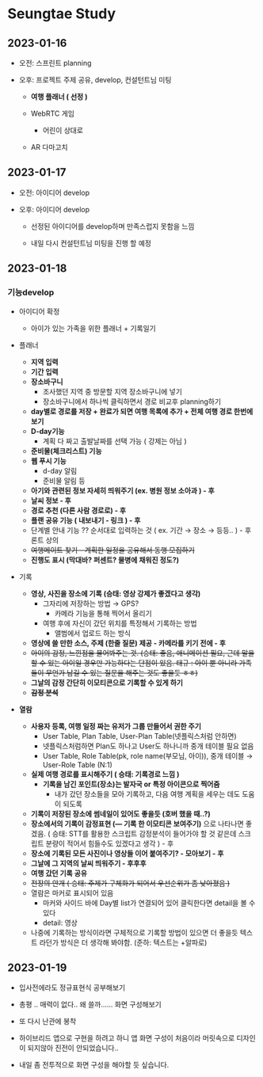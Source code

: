 # Seungtae Study

## 2023-01-16

- 오전: 스프린트 planning

- 오후: 프로젝트 주제 공유, develop, 컨설턴트님 미팅
  
  - **여행 플래너 ( 선정 )**
  
  - WebRTC 게임
    
    - 어린이 상대로
  
  - AR 다마고치

## 2023-01-17

- 오전: 아이디어 develop

- 오후: 아이디어 develop
  
  - 선정된 아이디어를 develop하며 만족스럽지 못함을 느낌
  
  - 내일 다시 컨설턴트님 미팅을 진행 할 예정

## 2023-01-18

### 기능develop

- 아이디어 확정
  
  - 아이가 있는 가족을 위한 플래너  + 기록일기

- 플래너
  
  - **지역 입력**
  - **기간 입력**
  - **장소바구니**
    - 조사했던 지역 중 방문할 지역 장소바구니에 넣기
    - 장소바구니에서 하나씩 클릭하면서 경로 비교후 planning하기
  - **day별로 경로를 저장 + 완료가 되면 여행 목록에 추가 + 전체 여행 경로 한번에 보기**
  - **D-day기능**
    - 계획 다 짜고 출발날짜를 선택 가능 ( 강제는 아님 )
  - **준비물(체크리스트) 기능**
  - **웹 푸시 기능**
    - d-day 알림
    - 준비물 알림 등
  - **아기와 관련된 정보 자세히 띄워주기 (ex. 병원 정보 소아과 ) - 후**
  - **날씨 정보 - 후**
  - **경로 추천 (다른 사람 경로로) - 후**
  - **플랜 공유 기능 ( 내보내기 - 링크 ) - 후**
  - 단계별 안내 기능 ?? 순서대로 입력하는 것 ( ex. 기간 → 장소 → 등등.. ) - 후론트 상의
  - ~~여행메이트 찾기 - 계획한 일정을 공유해서 동행 모집하기~~
  - **진행도 표시 (막대바? 퍼센트? 물병에 채워진 정도?)**

- 기록
  
  - **영상, 사진을 장소에 기록 (승태: 영상 강제가 좋겠다고 생각)**
    - 그자리에 저장하는 방법 → GPS?
      - 카메라 기능을 통해 찍어서 올리기
    - 여행 후에 자신이 갔던 위치를 특정해서 기록하는 방법
      - 앨범에서 업로드 하는 방식
  - **영상에 쓸 만한 소스, 주제 (한줄 질문) 제공 - 카메라를 키기 전에 - 후**
  - ~~아이의 감정, 느낀점을 물어봐주는 것. (승태: 좋음, 애니메이션 필요, 근데 말을 할 수 있는 아이일 경우만 가능하다는 단점이 있음. 태규 : 아이 뿐 아니라 가족들이 무언가 남길 수 있는 질문을 해주는 것도 좋을듯 ㅎㅎ)~~
  - **그날의 감정 간단히 이모티콘으로 기록할 수 있게 하기**
  - **~~감정 분석~~**

- **열람**
  
  - **사용자 등록, 여행 일정 짜는 유저가 그룹 만들어서 권한 주기**
    - User Table, Plan Table, User-Plan Table(넷플릭스처럼 안하면)
    - 넷플릭스처럼하면 Plan도 하나고 User도 하나니까 중개 테이블 필요 없음
    - User Table, Role Table(pk, role name(부모님, 아이)), 중개 테이블 → User-Role Table (N:1)
  - **실제 여행 경로를 표시해주기 ( 승태: 기록경로 느낌 )**
    - **기록을 남긴 포인트(장소)는 발자국 or 특정 아이콘으로 찍어줌**
      - 내가 갔던 장소들을 모아 기록하고, 다음 여행 계획을 세우는 데도 도움이 되도록
  - **기록이 저장된 장소에 썸네일이 있어도 좋을듯 (호버 했을 때..?)**
  - **장소에서의 기록이 감정표현 (— 기록 한 이모티콘 보여주기)** 으로 나타나면 좋겠음. ( 승태: STT를 활용한 스크립트 감정분석이 들어가야 할 것 같은데 스크립트 분량이 적어서 힘들수도 있겠다고 생각 ) - 후
  - **장소에 기록된 모든 사진이나 영상들 이어 붙여주기? - 모아보기 - 후**
  - **그날에 그 지역의 날씨 띄워주기 - 후후후**
  - **여행 갔던 기록 공유**
  - ~~전장의 안개 ( 승태: 주제가 구체화가 되어서 우선순위가 좀 낮아졌음 )~~
  - 열람은 마커로 표시되어 있음
    - 마커와 사이드 바에 Day별 list가 연결되어 있어 클릭한다면 detail을 볼 수 있다
    - detail: 영상
  - 나중에 기록하는 방식이라면 구체적으로 기록할 방법이 있으면 더 좋을듯 텍스트 라던가 방식은 더 생각해 봐야함. (준하: 텍스트는 +알파로)

## 2023-01-19

- 입사전에라도 정규표현식 공부해보기

- 총평 .. 매력이 없다.. 왜 쓸까…… 화면 구성해보기

- 또 다시 난관에 봉착 

- 하이브리드 앱으로 구현을 하려고 하니 앱 화면 구성이 처음이라 머릿속으로 디자인이 되지않아 진전이 안되었습니다..

- 내일 좀 전투적으로 화면 구성을 해야할 듯 싶습니다.